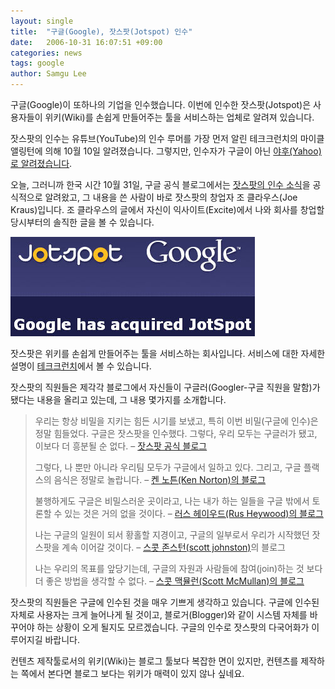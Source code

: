 ```yaml
---
layout: single
title:  "구글(Google), 잣스팟(Jotspot) 인수"
date:   2006-10-31 16:07:51 +09:00
categories: news
tags: google
author: Samgu Lee
---
```

구글(Google)이 또하나의 기업을 인수했습니다. 이번에 인수한 잣스팟(Jotspot)은 사용자들이 위키(Wiki)를 손쉽게 만들어주는 툴을 서비스하는 업체로 알려져 있습니다.

잣스팟의 인수는 유튜브(YouTube)의 인수 루머를 가장 먼저 알린 테크크런치의 마이클 앨링턴에 의해 10월 10일 알려졌습니다. 그렇지만, 인수자가 구글이 아닌 [야후(Yahoo)로 알려졌습니다](http://www.techcrunch.com/2006/05/10/rumor-yahoo-closed-jotspot-acquisition/).

오늘, 그러니까 한국 시간 10월 31일, 구글 공식 블로그에서는 [잣스팟의 인수 소식](http://googleblog.blogspot.com/2006/10/spot-on.html)을 공식적으로 알려왔고, 그 내용을 쓴 사람이 바로 잣스팟의 창업자 조 클라우스(Joe Kraus)입니다. 조 클라우스의 글에서 자신이 익사이트(Excite)에서 나와 회사를 창업할 당시부터의 솔직한 글을 볼 수 있습니다.

![잣스팟(Jotspot), 구글(Google)에 인수](/assets/jotspot_plus_google.jpg)

잣스팟은 위키를 손쉽게 만들어주는 툴을 서비스하는 회사입니다. 서비스에 대한 자세한 설명이 [테크크런치](http://www.techcrunch.com/tag/JotSpot/)에서 볼 수 있습니다.

잣스팟의 직원들은 제각각 블로그에서 자신들이 구글러(Googler-구글 직원을 말함)가 됐다는 내용을 올리고 있는데, 그 내용 몇가지를 소개합니다.

> 우리는 항상 비밀을 지키는 힘든 시기를 보냈고, 특히 이번 비밀(구글에 인수)은 정말 힘들었다. 구글은 잣스팟을 인수했다. 그렇다, 우리 모두는 구글러가 됐고, 이보다 더 흥분될 순 없다. &#8211; [잣스팟 공식 블로그](http://blog.jot.com/archives/2006/10/31/were-googlers-now/)
>
> 그렇다, 나 뿐만 아니라 우리팀 모두가 구글에서 일하고 있다. 그리고, 구글 플랙스의 음식은 정말로 놀랍니다. &#8211; [켄 노튼(Ken Norton)의 블로그](http://www.heynorton.org/blog/2006/10/im_a_googler_no.html)
>
> 불행하게도 구글은 비밀스러운 곳이라고, 나는 내가 하는 일들을 구글 밖에서 토론할 수 있는 것은 거의 없을 것이다. &#8211; [러스 헤이우드(Rus Heywood)의 블로그](http://www.devtools.org/mt/rus/)
>
> 나는 구글의 일원이 되서 황홀할 지경이고, 구글의 일부로서 우리가 시작했던 잣스팟을 계속 이어갈 것이다. &#8211; [스콧 존스턴(scott johnston)](http://www.happyinwater.com/life/archives/2006/10/31/googlespot/)의 블로그
>
>나는 우리의 목표를 앞당기는데, 구글의 자원과 사람들에 참여(join)하는 것 보다 더 좋은 방법을 생각할 수 없다. &#8211; [스콧 맥뮬런(Scott McMullan)의 블로그](http://www.scottmcmullan.com/blog/2006/10/im_now_a_google.html)

잣스팟의 직원들은 구글에 인수된 것을 매우 기쁘게 생각하고 있습니다. 구글에 인수된 자체로 사용자는 크게 늘어나게 될 것이고, 블로거(Blogger)와 같이 시스템 자체를 바꾸어야 하는 상황이 오게 될지도 모르겠습니다. 구글의 인수로 잣스팟의 다국어화가 이루어지길 바랍니다.

컨텐츠 제작툴로서의 위키(Wiki)는 블로그 툴보다 복잡한 면이 있지만, 컨텐츠를 제작하는 쪽에서 본다면 블로그 보다는 위키가 매력이 있지 않나 싶네요.
